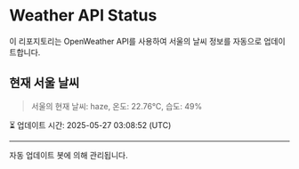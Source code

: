 
# Weather API Status

이 리포지토리는 OpenWeather API를 사용하여 서울의 날씨 정보를 자동으로 업데이트합니다.

## 현재 서울 날씨
> 서울의 현재 날씨: haze, 온도: 22.76°C, 습도: 49%

⏳ 업데이트 시간: 2025-05-27 03:08:52 (UTC)

---
자동 업데이트 봇에 의해 관리됩니다.
